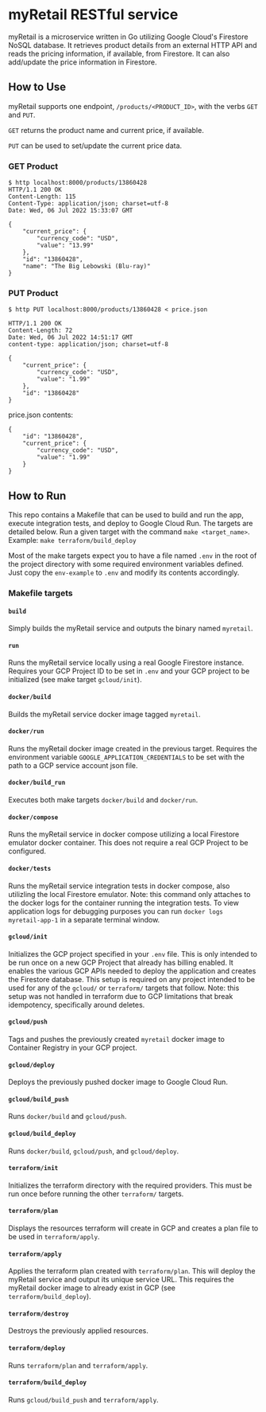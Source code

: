 # myRetail RESTful service

myRetail is a microservice written in Go utilizing Google Cloud's Firestore NoSQL database. It retrieves product details from an external HTTP API and reads the pricing information, if available, from Firestore. It can also add/update the price information in Firestore. 


## How to Use

myRetail supports one endpoint, `/products/<PRODUCT_ID>`, with the verbs `GET` and `PUT`.

`GET` returns the product name and current price, if available. 

`PUT` can be used to set/update the current price data.

### GET Product
```
$ http localhost:8000/products/13860428
HTTP/1.1 200 OK
Content-Length: 115
Content-Type: application/json; charset=utf-8
Date: Wed, 06 Jul 2022 15:33:07 GMT

{
    "current_price": {
        "currency_code": "USD", 
        "value": "13.99"
    }, 
    "id": "13860428", 
    "name": "The Big Lebowski (Blu-ray)"
}
```

### PUT Product
```
$ http PUT localhost:8000/products/13860428 < price.json 

HTTP/1.1 200 OK
Content-Length: 72
Date: Wed, 06 Jul 2022 14:51:17 GMT
content-type: application/json; charset=utf-8

{
    "current_price": {
        "currency_code": "USD", 
        "value": "1.99"
    }, 
    "id": "13860428"
}
```

price.json contents:
```
{
    "id": "13860428",
    "current_price": {
        "currency_code": "USD", 
        "value": "1.99"
    }
}
```

## How to Run

This repo contains a Makefile that can be used to build and run the app, execute integration tests, and deploy to Google Cloud Run. The targets are detailed below. Run a given target with the command `make <target_name>`. Example: `make terraform/build_deploy`

Most of the make targets expect you to have a file named `.env` in the root of the project directory with some required environment variables defined. Just copy the `env-example` to `.env` and modify its contents accordingly.


### Makefile targets


#### `build`
Simply builds the myRetail service and outputs the binary named `myretail`.

#### `run`
Runs the myRetail service locally using a real Google Firestore instance. Requires your GCP Project ID to be set in `.env` and your GCP project to be initialized (see make target `gcloud/init`).

#### `docker/build`
Builds the myRetail service docker image tagged `myretail`.

#### `docker/run`
Runs the myRetail docker image created in the previous target. Requires the environment variable `GOOGLE_APPLICATION_CREDENTIALS` to be set with the path to a GCP service account json file.

#### `docker/build_run`
Executes both make targets `docker/build` and `docker/run`.

#### `docker/compose`
Runs the myRetail service in docker compose utilizing a local Firestore emulator docker container. This does not require a real GCP Project to be configured.

#### `docker/tests`
Runs the myRetail service integration tests in docker compose, also utilizling the local Firestore emulator. Note: this command only attaches to the docker logs for the container running the integration tests. To view application logs for debugging purposes you can run `docker logs myretail-app-1` in a separate terminal window.

#### `gcloud/init`
Initializes the GCP project specified in your `.env` file. This is only intended to be run once on a new GCP Project that already has billing enabled. It enables the various GCP APIs needed to deploy the application and creates the Firestore database. This setup is required on any project intended to be used for any of the `gcloud/` or `terraform/` targets that follow. Note: this setup was not handled in terraform due to GCP limitations that break idempotency, specifically around deletes.

#### `gcloud/push`
Tags and pushes the previously created `myretail` docker image to Container Registry in your GCP project.

#### `gcloud/deploy`
Deploys the previously pushed docker image to Google Cloud Run.

#### `gcloud/build_push`
Runs `docker/build` and `gcloud/push`.

#### `gcloud/build_deploy`
Runs `docker/build`, `gcloud/push`, and `gcloud/deploy`.

#### `terraform/init`
Initializes the terraform directory with the required providers. This must be run once before running the other `terraform/` targets.

#### `terraform/plan`
Displays the resources terraform will create in GCP and creates a plan file to be used in `terraform/apply`.

#### `terraform/apply`
Applies the terraform plan created with `terraform/plan`. This will deploy the myRetail service and output its unique service URL. This requires the myRetail docker image to already exist in GCP (see `terraform/build_deploy`).

#### `terraform/destroy`
Destroys the previously applied resources.

#### `terraform/deploy`
Runs `terraform/plan` and `terraform/apply`.

#### `terraform/build_deploy`
Runs `gcloud/build_push` and `terraform/apply`.
